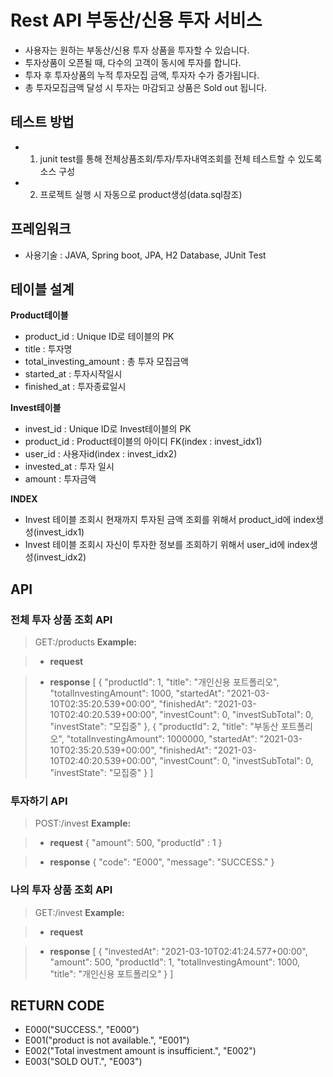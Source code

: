 ﻿# Rest API 부동산/신용 투자 서비스
- 사용자는 원하는 부동산/신용 투자 상품을 투자할 수 있습니다. 
- 투자상품이 오픈될 때, 다수의 고객이 동시에 투자를 합니다. 
- 투자 후 투자상품의 누적 투자모집 금액, 투자자 수가 증가됩니다. 
- 총 투자모집금액 달성 시 투자는 마감되고 상품은 Sold out 됩니다.

## 테스트 방법
- 1. junit test를 통해 전체상품조회/투자/투자내역조회를 전체 테스트할 수 있도록 소스 구성
- 2. 프로젝트 실행 시 자동으로 product생성(data.sql참조)

## 프레임워크
- 사용기술 : JAVA, Spring boot, JPA, H2 Database, JUnit Test

## 테이블 설계
**Product테이블**
- product_id : Unique ID로 테이블의 PK
- title : 투자명 
- total_investing_amount : 총 투자 모집금액
- started_at : 투자시작일시
- finished_at : 투자종료일시

**Invest테이블**
- invest_id : Unique ID로 Invest테이블의 PK
- product_id : Product테이블의 아이디 FK(index : invest_idx1)
- user_id : 사용자id(index : invest_idx2)
- invested_at : 투자 일시
- amount : 투자금액

**INDEX**
 - Invest 테이블 조회시 현재까지 투자된 금액 조회를 위해서 product_id에 index생성(invest_idx1)
 - Invest 테이블 조회시 자신이 투자한 정보를 조회하기 위해서 user_id에 index생성(invest_idx2)
 
## API
### 전체 투자 상품 조회 API
> GET:/products
> **Example:**

> - **request**

> - **response**
> [
    {
        "productId": 1,
        "title": "개인신용 포트폴리오",
        "totalInvestingAmount": 1000,
        "startedAt": "2021-03-10T02:35:20.539+00:00",
        "finishedAt": "2021-03-10T02:40:20.539+00:00",
        "investCount": 0,
        "investSubTotal": 0,
        "investState": "모집중"
    },
    {
        "productId": 2,
        "title": "부동산 포트폴리오",
        "totalInvestingAmount": 1000000,
        "startedAt": "2021-03-10T02:35:20.539+00:00",
        "finishedAt": "2021-03-10T02:40:20.539+00:00",
        "investCount": 0,
        "investSubTotal": 0,
        "investState": "모집중"
    }
]

### 투자하기 API
> POST:/invest
> **Example:**

> - **request**
> {
	"amount": 500,
	"productId" : 1
}


> - **response**
> {
    "code": "E000",
    "message": "SUCCESS."
}

### 나의 투자 상품 조회 API
> GET:/invest
> **Example:**

> - **request**

> - **response**
> [
    {
        "investedAt": "2021-03-10T02:41:24.577+00:00",
        "amount": 500,
        "productId": 1,
        "totalInvestingAmount": 1000,
        "title": "개인신용 포트폴리오"
    }
]

## RETURN CODE
- E000("SUCCESS.", "E000")
- E001("product is not available.", "E001")
- E002("Total investment amount is insufficient.", "E002")
- E003("SOLD OUT.", "E003")